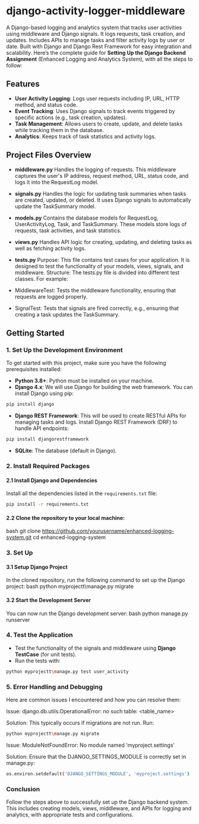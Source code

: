# django-activity-logger-middleware
A Django-based logging and analytics system that tracks user activities using middleware and Django signals. It logs requests, task creation, and updates. Includes APIs to manage tasks and filter activity logs by user or date. Built with Django and Django Rest Framework for easy integration and scalability.
Here’s the complete guide for **Setting Up the Django Backend Assignment** (Enhanced Logging and Analytics System), with all the steps to follow:

## Features
- **User Activity Logging**: Logs user requests including IP, URL, HTTP method, and status code.
- **Event Tracking**: Uses Django signals to track events triggered by specific actions (e.g., task creation, updates).
- **Task Management**: Allows users to create, update, and delete tasks while tracking them in the database.
- **Analytics**: Keeps track of task statistics and activity logs.

## Project Files Overview
- **middleware.py**
Handles the logging of requests. This middleware captures the user's IP address, request method, URL, status code, and logs it into the RequestLog model.

- **signals.py**
Handles the logic for updating task summaries when tasks are created, updated, or deleted. It uses Django signals to automatically update the TaskSummary model.

- **models.py**
Contains the database models for RequestLog, UserActivityLog, Task, and TaskSummary. These models store logs of requests, task activities, and task statistics.

- **views.py**
Handles API logic for creating, updating, and deleting tasks as well as fetching activity logs.

- **tests.py**
Purpose: This file contains test cases for your application. It is designed to test the functionality of your models, views, signals, and middleware.
Structure:
The tests.py file is divided into different test classes. For example:
- MiddlewareTest: Tests the middleware functionality, ensuring that requests are logged properly.
- SignalTest: Tests that signals are fired correctly, e.g., ensuring that creating a task updates the TaskSummary.

## Getting Started
### 1. **Set Up the Development Environment**
To get started with this project, make sure you have the following prerequisites installed:
- **Python 3.8+**: Python must be installed on your machine.
- **Django 4.x**: We will use Django for building the web framework.
You can install Django using pip:
```bash
pip install django
```

- **Django REST Framework**: This will be used to create RESTful APIs for managing tasks and logs.
Install Django REST Framework (DRF) to handle API endpoints:
```bash
pip install djangorestframework
```

- **SQLite**: The database (default in Django).
  
### 2. **Install Required Packages**

#### 2.1 Install Django and Dependencies
Install all the dependencies listed in the `requirements.txt` file:

```bash
pip install -r requirements.txt
```
#### 2.2 Clone the repository to your local machine:

bash
git clone https://github.com/yourusername/enhanced-logging-system.git
cd enhanced-logging-system

### 3. **Set Up**
#### 3.1 Setup Django Project
In the cloned repository, run the following command to set up the Django project:
bash
python myprojectt\manage.py migrate

#### 3.2 Start the Development Server
You can now run the Django development server:
bash
python manage.py runserver

### 4. **Test the Application**
- Test the functionality of the signals and middleware using **Django TestCase** (for unit tests).
- Run the tests with:

```bash
python myprojectt\manage.py test user_activity
```


### 5. **Error Handling and Debugging**
Here are common issues I encountered and how you can resolve them:

Issue: django.db.utils.OperationalError: no such table: <table_name>

Solution: This typically occurs if migrations are not run. Run:

```bash
python myprojectt\manage.py migrate
```

Issue: ModuleNotFoundError: No module named 'myproject.settings'

Solution: Ensure that the DJANGO_SETTINGS_MODULE is correctly set in manage.py:

```bash
os.environ.setdefault('DJANGO_SETTINGS_MODULE', 'myproject.settings')
```

### Conclusion
Follow the steps above to successfully set up the Django backend system. This includes creating models, views, middleware, and APIs for logging and analytics, with appropriate tests and configurations.
